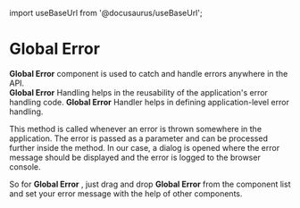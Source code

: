 import useBaseUrl from '@docusaurus/useBaseUrl';

# Global Error

**Global Error** component is used to catch and handle errors anywhere in the API.	
**Global Error**  Handling helps in the reusability of the application's error handling code. **Global Error**  Handler helps in defining application-level error handling.

This method is called whenever an error is thrown somewhere in the application. The error is passed as a parameter and can be processed further inside the method. In our case, a dialog is opened where the error message should be displayed and the error is logged to the browser console.

So for **Global Error** , just drag and drop **Global Error**  from the component list and set your error message with the help of other components.



